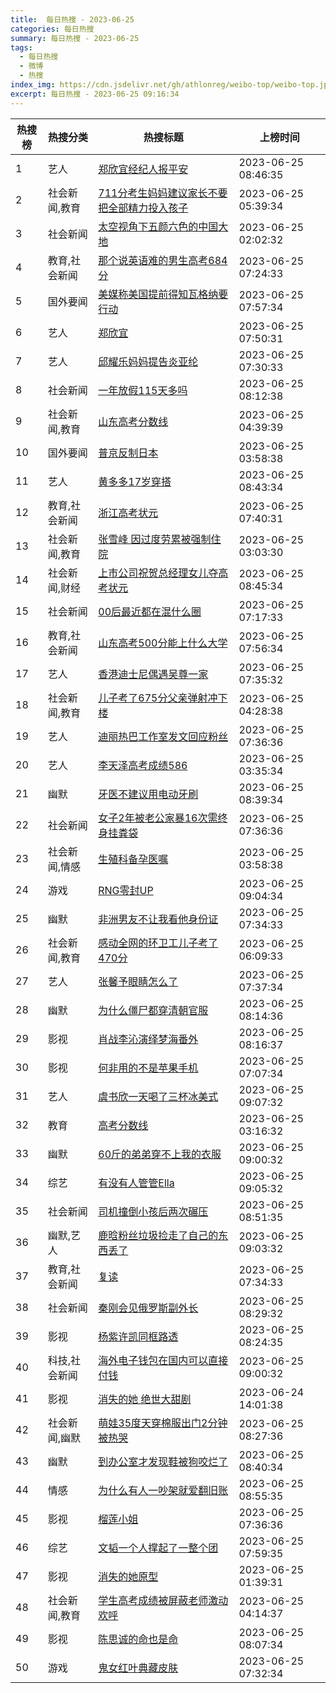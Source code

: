 ```yaml
---
title:  每日热搜 - 2023-06-25
categories: 每日热搜
summary: 每日热搜 - 2023-06-25
tags:
  - 每日热搜
  - 微博
  - 热搜
index_img: https://cdn.jsdelivr.net/gh/athlonreg/weibo-top/weibo-top.jpeg
excerpt: 每日热搜 - 2023-06-25 09:16:34
---
```


| 热搜榜 | 热搜分类 | 热搜标题 | 上榜时间 |
| --- | --- | --- | --- |
| 1 | 艺人 | [郑欣宜经纪人报平安](https://s.weibo.com/weibo%3Fq%3D%2523%E9%83%91%E6%AC%A3%E5%AE%9C%E7%BB%8F%E7%BA%AA%E4%BA%BA%E6%8A%A5%E5%B9%B3%E5%AE%89%2523) | 2023-06-25 08:46:35 | 
| 2 | 社会新闻,教育 | [711分考生妈妈建议家长不要把全部精力投入孩子](https://s.weibo.com/weibo%3Fq%3D%2523711%E5%88%86%E8%80%83%E7%94%9F%E5%A6%88%E5%A6%88%E5%BB%BA%E8%AE%AE%E5%AE%B6%E9%95%BF%E4%B8%8D%E8%A6%81%E6%8A%8A%E5%85%A8%E9%83%A8%E7%B2%BE%E5%8A%9B%E6%8A%95%E5%85%A5%E5%AD%A9%E5%AD%90%2523) | 2023-06-25 05:39:34 | 
| 3 | 社会新闻 | [太空视角下五颜六色的中国大地](https://s.weibo.com/weibo%3Fq%3D%2523%E5%A4%AA%E7%A9%BA%E8%A7%86%E8%A7%92%E4%B8%8B%E4%BA%94%E9%A2%9C%E5%85%AD%E8%89%B2%E7%9A%84%E4%B8%AD%E5%9B%BD%E5%A4%A7%E5%9C%B0%2523) | 2023-06-25 02:02:32 | 
| 4 | 教育,社会新闻 | [那个说英语难的男生高考684分](https://s.weibo.com/weibo%3Fq%3D%2523%E9%82%A3%E4%B8%AA%E8%AF%B4%E8%8B%B1%E8%AF%AD%E9%9A%BE%E7%9A%84%E7%94%B7%E7%94%9F%E9%AB%98%E8%80%83684%E5%88%86%2523) | 2023-06-25 07:24:33 | 
| 5 | 国外要闻 | [美媒称美国提前得知瓦格纳要行动](https://s.weibo.com/weibo%3Fq%3D%2523%E7%BE%8E%E5%AA%92%E7%A7%B0%E7%BE%8E%E5%9B%BD%E6%8F%90%E5%89%8D%E5%BE%97%E7%9F%A5%E7%93%A6%E6%A0%BC%E7%BA%B3%E8%A6%81%E8%A1%8C%E5%8A%A8%2523) | 2023-06-25 07:57:34 | 
| 6 | 艺人 | [郑欣宜](https://s.weibo.com/weibo%3Fq%3D%2523%E9%83%91%E6%AC%A3%E5%AE%9C%2523) | 2023-06-25 07:50:31 | 
| 7 | 艺人 | [邱耀乐妈妈提告炎亚纶](https://s.weibo.com/weibo%3Fq%3D%2523%E9%82%B1%E8%80%80%E4%B9%90%E5%A6%88%E5%A6%88%E6%8F%90%E5%91%8A%E7%82%8E%E4%BA%9A%E7%BA%B6%2523) | 2023-06-25 07:30:33 | 
| 8 | 社会新闻 | [一年放假115天多吗](https://s.weibo.com/weibo%3Fq%3D%2523%E4%B8%80%E5%B9%B4%E6%94%BE%E5%81%87115%E5%A4%A9%E5%A4%9A%E5%90%97%2523) | 2023-06-25 08:12:38 | 
| 9 | 社会新闻,教育 | [山东高考分数线](https://s.weibo.com/weibo%3Fq%3D%2523%E5%B1%B1%E4%B8%9C%E9%AB%98%E8%80%83%E5%88%86%E6%95%B0%E7%BA%BF%2523) | 2023-06-25 04:39:39 | 
| 10 | 国外要闻 | [普京反制日本](https://s.weibo.com/weibo%3Fq%3D%2523%E6%99%AE%E4%BA%AC%E5%8F%8D%E5%88%B6%E6%97%A5%E6%9C%AC%2523) | 2023-06-25 03:58:38 | 
| 11 | 艺人 | [黄多多17岁穿搭](https://s.weibo.com/weibo%3Fq%3D%2523%E9%BB%84%E5%A4%9A%E5%A4%9A17%E5%B2%81%E7%A9%BF%E6%90%AD%2523) | 2023-06-25 08:43:34 | 
| 12 | 教育,社会新闻 | [浙江高考状元](https://s.weibo.com/weibo%3Fq%3D%2523%E6%B5%99%E6%B1%9F%E9%AB%98%E8%80%83%E7%8A%B6%E5%85%83%2523) | 2023-06-25 07:40:31 | 
| 13 | 社会新闻,教育 | [张雪峰 因过度劳累被强制住院](https://s.weibo.com/weibo%3Fq%3D%2523%E5%BC%A0%E9%9B%AA%E5%B3%B0%20%E5%9B%A0%E8%BF%87%E5%BA%A6%E5%8A%B3%E7%B4%AF%E8%A2%AB%E5%BC%BA%E5%88%B6%E4%BD%8F%E9%99%A2%2523) | 2023-06-25 03:03:30 | 
| 14 | 社会新闻,财经 | [上市公司祝贺总经理女儿夺高考状元](https://s.weibo.com/weibo%3Fq%3D%2523%E4%B8%8A%E5%B8%82%E5%85%AC%E5%8F%B8%E7%A5%9D%E8%B4%BA%E6%80%BB%E7%BB%8F%E7%90%86%E5%A5%B3%E5%84%BF%E5%A4%BA%E9%AB%98%E8%80%83%E7%8A%B6%E5%85%83%2523) | 2023-06-25 08:45:34 | 
| 15 | 社会新闻 | [00后最近都在混什么圈](https://s.weibo.com/weibo%3Fq%3D%252300%E5%90%8E%E6%9C%80%E8%BF%91%E9%83%BD%E5%9C%A8%E6%B7%B7%E4%BB%80%E4%B9%88%E5%9C%88%2523) | 2023-06-25 07:17:33 | 
| 16 | 教育,社会新闻 | [山东高考500分能上什么大学](https://s.weibo.com/weibo%3Fq%3D%2523%E5%B1%B1%E4%B8%9C%E9%AB%98%E8%80%83500%E5%88%86%E8%83%BD%E4%B8%8A%E4%BB%80%E4%B9%88%E5%A4%A7%E5%AD%A6%2523) | 2023-06-25 07:56:34 | 
| 17 | 艺人 | [香港迪士尼偶遇吴尊一家](https://s.weibo.com/weibo%3Fq%3D%2523%E9%A6%99%E6%B8%AF%E8%BF%AA%E5%A3%AB%E5%B0%BC%E5%81%B6%E9%81%87%E5%90%B4%E5%B0%8A%E4%B8%80%E5%AE%B6%2523) | 2023-06-25 07:35:32 | 
| 18 | 社会新闻,教育 | [儿子考了675分父亲弹射冲下楼](https://s.weibo.com/weibo%3Fq%3D%2523%E5%84%BF%E5%AD%90%E8%80%83%E4%BA%86675%E5%88%86%E7%88%B6%E4%BA%B2%E5%BC%B9%E5%B0%84%E5%86%B2%E4%B8%8B%E6%A5%BC%2523) | 2023-06-25 04:28:38 | 
| 19 | 艺人 | [迪丽热巴工作室发文回应粉丝](https://s.weibo.com/weibo%3Fq%3D%2523%E8%BF%AA%E4%B8%BD%E7%83%AD%E5%B7%B4%E5%B7%A5%E4%BD%9C%E5%AE%A4%E5%8F%91%E6%96%87%E5%9B%9E%E5%BA%94%E7%B2%89%E4%B8%9D%2523) | 2023-06-25 07:36:36 | 
| 20 | 艺人 | [李天泽高考成绩586](https://s.weibo.com/weibo%3Fq%3D%2523%E6%9D%8E%E5%A4%A9%E6%B3%BD%E9%AB%98%E8%80%83%E6%88%90%E7%BB%A9586%2523) | 2023-06-25 03:35:34 | 
| 21 | 幽默 | [牙医不建议用电动牙刷](https://s.weibo.com/weibo%3Fq%3D%2523%E7%89%99%E5%8C%BB%E4%B8%8D%E5%BB%BA%E8%AE%AE%E7%94%A8%E7%94%B5%E5%8A%A8%E7%89%99%E5%88%B7%2523) | 2023-06-25 08:39:34 | 
| 22 | 社会新闻 | [女子2年被老公家暴16次需终身挂粪袋](https://s.weibo.com/weibo%3Fq%3D%2523%E5%A5%B3%E5%AD%902%E5%B9%B4%E8%A2%AB%E8%80%81%E5%85%AC%E5%AE%B6%E6%9A%B416%E6%AC%A1%E9%9C%80%E7%BB%88%E8%BA%AB%E6%8C%82%E7%B2%AA%E8%A2%8B%2523) | 2023-06-25 07:36:36 | 
| 23 | 社会新闻,情感 | [生殖科备孕医嘱](https://s.weibo.com/weibo%3Fq%3D%2523%E7%94%9F%E6%AE%96%E7%A7%91%E5%A4%87%E5%AD%95%E5%8C%BB%E5%98%B1%2523) | 2023-06-25 03:58:38 | 
| 24 | 游戏 | [RNG零封UP](https://s.weibo.com/weibo%3Fq%3D%2523RNG%E9%9B%B6%E5%B0%81UP%2523) | 2023-06-25 09:04:34 | 
| 25 | 幽默 | [非洲男友不让我看他身份证](https://s.weibo.com/weibo%3Fq%3D%2523%E9%9D%9E%E6%B4%B2%E7%94%B7%E5%8F%8B%E4%B8%8D%E8%AE%A9%E6%88%91%E7%9C%8B%E4%BB%96%E8%BA%AB%E4%BB%BD%E8%AF%81%2523) | 2023-06-25 07:34:33 | 
| 26 | 社会新闻,教育 | [感动全网的环卫工儿子考了470分](https://s.weibo.com/weibo%3Fq%3D%2523%E6%84%9F%E5%8A%A8%E5%85%A8%E7%BD%91%E7%9A%84%E7%8E%AF%E5%8D%AB%E5%B7%A5%E5%84%BF%E5%AD%90%E8%80%83%E4%BA%86470%E5%88%86%2523) | 2023-06-25 06:09:33 | 
| 27 | 艺人 | [张馨予眼睛怎么了](https://s.weibo.com/weibo%3Fq%3D%2523%E5%BC%A0%E9%A6%A8%E4%BA%88%E7%9C%BC%E7%9D%9B%E6%80%8E%E4%B9%88%E4%BA%86%2523) | 2023-06-25 07:37:34 | 
| 28 | 幽默 | [为什么僵尸都穿清朝官服](https://s.weibo.com/weibo%3Fq%3D%2523%E4%B8%BA%E4%BB%80%E4%B9%88%E5%83%B5%E5%B0%B8%E9%83%BD%E7%A9%BF%E6%B8%85%E6%9C%9D%E5%AE%98%E6%9C%8D%2523) | 2023-06-25 08:14:36 | 
| 29 | 影视 | [肖战李沁演绎梦海番外](https://s.weibo.com/weibo%3Fq%3D%2523%E8%82%96%E6%88%98%E6%9D%8E%E6%B2%81%E6%BC%94%E7%BB%8E%E6%A2%A6%E6%B5%B7%E7%95%AA%E5%A4%96%2523) | 2023-06-25 08:16:37 | 
| 30 | 影视 | [何非用的不是苹果手机](https://s.weibo.com/weibo%3Fq%3D%2523%E4%BD%95%E9%9D%9E%E7%94%A8%E7%9A%84%E4%B8%8D%E6%98%AF%E8%8B%B9%E6%9E%9C%E6%89%8B%E6%9C%BA%2523) | 2023-06-25 07:07:34 | 
| 31 | 艺人 | [虞书欣一天喝了三杯冰美式](https://s.weibo.com/weibo%3Fq%3D%2523%E8%99%9E%E4%B9%A6%E6%AC%A3%E4%B8%80%E5%A4%A9%E5%96%9D%E4%BA%86%E4%B8%89%E6%9D%AF%E5%86%B0%E7%BE%8E%E5%BC%8F%2523) | 2023-06-25 09:07:32 | 
| 32 | 教育 | [高考分数线](https://s.weibo.com/weibo%3Fq%3D%2523%E9%AB%98%E8%80%83%E5%88%86%E6%95%B0%E7%BA%BF%2523) | 2023-06-25 03:16:32 | 
| 33 | 幽默 | [60斤的弟弟穿不上我的衣服](https://s.weibo.com/weibo%3Fq%3D%252360%E6%96%A4%E7%9A%84%E5%BC%9F%E5%BC%9F%E7%A9%BF%E4%B8%8D%E4%B8%8A%E6%88%91%E7%9A%84%E8%A1%A3%E6%9C%8D%2523) | 2023-06-25 09:00:32 | 
| 34 | 综艺 | [有没有人管管Ella](https://s.weibo.com/weibo%3Fq%3D%2523%E6%9C%89%E6%B2%A1%E6%9C%89%E4%BA%BA%E7%AE%A1%E7%AE%A1Ella%2523) | 2023-06-25 09:05:32 | 
| 35 | 社会新闻 | [司机撞倒小孩后两次碾压](https://s.weibo.com/weibo%3Fq%3D%2523%E5%8F%B8%E6%9C%BA%E6%92%9E%E5%80%92%E5%B0%8F%E5%AD%A9%E5%90%8E%E4%B8%A4%E6%AC%A1%E7%A2%BE%E5%8E%8B%2523) | 2023-06-25 08:51:35 | 
| 36 | 幽默,艺人 | [鹿晗粉丝垃圾捡走了自己的东西丢了](https://s.weibo.com/weibo%3Fq%3D%2523%E9%B9%BF%E6%99%97%E7%B2%89%E4%B8%9D%E5%9E%83%E5%9C%BE%E6%8D%A1%E8%B5%B0%E4%BA%86%E8%87%AA%E5%B7%B1%E7%9A%84%E4%B8%9C%E8%A5%BF%E4%B8%A2%E4%BA%86%2523) | 2023-06-25 09:03:32 | 
| 37 | 教育,社会新闻 | [复读](https://s.weibo.com/weibo%3Fq%3D%2523%E5%A4%8D%E8%AF%BB%2523) | 2023-06-25 07:34:33 | 
| 38 | 社会新闻 | [秦刚会见俄罗斯副外长](https://s.weibo.com/weibo%3Fq%3D%2523%E7%A7%A6%E5%88%9A%E4%BC%9A%E8%A7%81%E4%BF%84%E7%BD%97%E6%96%AF%E5%89%AF%E5%A4%96%E9%95%BF%2523) | 2023-06-25 08:29:32 | 
| 39 | 影视 | [杨紫许凯同框路透](https://s.weibo.com/weibo%3Fq%3D%2523%E6%9D%A8%E7%B4%AB%E8%AE%B8%E5%87%AF%E5%90%8C%E6%A1%86%E8%B7%AF%E9%80%8F%2523) | 2023-06-25 08:24:35 | 
| 40 | 科技,社会新闻 | [海外电子钱包在国内可以直接付钱](https://s.weibo.com/weibo%3Fq%3D%2523%E6%B5%B7%E5%A4%96%E7%94%B5%E5%AD%90%E9%92%B1%E5%8C%85%E5%9C%A8%E5%9B%BD%E5%86%85%E5%8F%AF%E4%BB%A5%E7%9B%B4%E6%8E%A5%E4%BB%98%E9%92%B1%2523) | 2023-06-25 09:00:32 | 
| 41 | 影视 | [消失的她 绝世大甜剧](https://s.weibo.com/weibo%3Fq%3D%2523%E6%B6%88%E5%A4%B1%E7%9A%84%E5%A5%B9%20%E7%BB%9D%E4%B8%96%E5%A4%A7%E7%94%9C%E5%89%A7%2523) | 2023-06-24 14:01:38 | 
| 42 | 社会新闻,幽默 | [萌娃35度天穿棉服出门2分钟被热哭](https://s.weibo.com/weibo%3Fq%3D%2523%E8%90%8C%E5%A8%8335%E5%BA%A6%E5%A4%A9%E7%A9%BF%E6%A3%89%E6%9C%8D%E5%87%BA%E9%97%A82%E5%88%86%E9%92%9F%E8%A2%AB%E7%83%AD%E5%93%AD%2523) | 2023-06-25 08:27:36 | 
| 43 | 幽默 | [到办公室才发现鞋被狗咬烂了](https://s.weibo.com/weibo%3Fq%3D%2523%E5%88%B0%E5%8A%9E%E5%85%AC%E5%AE%A4%E6%89%8D%E5%8F%91%E7%8E%B0%E9%9E%8B%E8%A2%AB%E7%8B%97%E5%92%AC%E7%83%82%E4%BA%86%2523) | 2023-06-25 08:40:34 | 
| 44 | 情感 | [为什么有人一吵架就爱翻旧账](https://s.weibo.com/weibo%3Fq%3D%2523%E4%B8%BA%E4%BB%80%E4%B9%88%E6%9C%89%E4%BA%BA%E4%B8%80%E5%90%B5%E6%9E%B6%E5%B0%B1%E7%88%B1%E7%BF%BB%E6%97%A7%E8%B4%A6%2523) | 2023-06-25 08:55:35 | 
| 45 | 影视 | [榴莲小姐](https://s.weibo.com/weibo%3Fq%3D%2523%E6%A6%B4%E8%8E%B2%E5%B0%8F%E5%A7%90%2523) | 2023-06-25 07:36:36 | 
| 46 | 综艺 | [文韬一个人撑起了一整个团](https://s.weibo.com/weibo%3Fq%3D%2523%E6%96%87%E9%9F%AC%E4%B8%80%E4%B8%AA%E4%BA%BA%E6%92%91%E8%B5%B7%E4%BA%86%E4%B8%80%E6%95%B4%E4%B8%AA%E5%9B%A2%2523) | 2023-06-25 07:59:35 | 
| 47 | 影视 | [消失的她原型](https://s.weibo.com/weibo%3Fq%3D%2523%E6%B6%88%E5%A4%B1%E7%9A%84%E5%A5%B9%E5%8E%9F%E5%9E%8B%2523) | 2023-06-25 01:39:31 | 
| 48 | 社会新闻,教育 | [学生高考成绩被屏蔽老师激动欢呼](https://s.weibo.com/weibo%3Fq%3D%2523%E5%AD%A6%E7%94%9F%E9%AB%98%E8%80%83%E6%88%90%E7%BB%A9%E8%A2%AB%E5%B1%8F%E8%94%BD%E8%80%81%E5%B8%88%E6%BF%80%E5%8A%A8%E6%AC%A2%E5%91%BC%2523) | 2023-06-25 04:14:37 | 
| 49 | 影视 | [陈思诚的命也是命](https://s.weibo.com/weibo%3Fq%3D%2523%E9%99%88%E6%80%9D%E8%AF%9A%E7%9A%84%E5%91%BD%E4%B9%9F%E6%98%AF%E5%91%BD%2523) | 2023-06-25 08:07:34 | 
| 50 | 游戏 | [鬼女红叶典藏皮肤](https://s.weibo.com/weibo%3Fq%3D%2523%E9%AC%BC%E5%A5%B3%E7%BA%A2%E5%8F%B6%E5%85%B8%E8%97%8F%E7%9A%AE%E8%82%A4%2523) | 2023-06-25 07:32:34 | 
